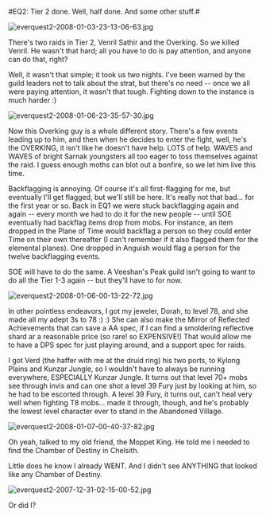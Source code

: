 #EQ2: Tier 2 done. Well, half done. And some other stuff.#

![everquest2-2008-01-03-23-13-06-63.jpg](http://westkarana.com/wp-content/uploads/2008/01/everquest2-2008-01-03-23-13-06-63.jpg)

There's two raids in Tier 2, Venril Sathir and the Overking. So we killed Venril. He wasn't that hard; all you have to do is pay attention, and anyone can do that, right? 

Well, it wasn't that simple; it took us two nights. I've been warned by the guild leaders not to talk about the strat, but there's no need -- once we all were paying attention, it wasn't that tough. Fighting down to the instance is much harder :)

![everquest2-2008-01-06-23-35-57-30.jpg](http://westkarana.com/wp-content/uploads/2008/01/everquest2-2008-01-06-23-35-57-30.jpg)

Now this Overking guy is a whole different story. There's a few events leading up to him, and then when he decides to enter the fight, well, he's the OVERKING, it isn't like he doesn't have help. LOTS of help. WAVES and WAVES of bright Sarnak youngsters all too eager to toss themselves against the raid. I guess enough moths can blot out a bonfire, so we let him live this time.

Backflagging is annoying. Of course it's all first-flagging for me, but eventually I'll get flagged, but we'll still be here. It's really not that bad... for the first year or so. Back in EQ1 we were stuck backflagging again and again -- every month we had to do it for the new people -- until SOE eventually had backflag items drop from mobs. For instance, an item dropped in the Plane of Time would backflag a person so they could enter Time on their own thereafter (I can't remember if it also flagged them for the elemental planes). One dropped in Anguish would flag a person for the twelve backflagging events.

SOE will have to do the same. A Veeshan's Peak guild isn't going to want to do all the Tier 1-3 again -- but they'll have to for now.

![everquest2-2008-01-06-00-13-22-72.jpg](http://westkarana.com/wp-content/uploads/2008/01/everquest2-2008-01-06-00-13-22-72.jpg)

In other pointless endeavors, I got my jeweler, Dorah, to level 78, and she made all my adept 3s to 78 :) :) She can also make the Mirror of Reflected Achievements that can save a AA spec, if I can find a smoldering reflective shard ar a reasonable price (so rare! so EXPENSIVE!) That would allow me to have a DPS spec for just playing around, and a support spec for raids.

I got Verd (the haffer with me at the druid ring) his two ports, to Kylong Plains and Kunzar Jungle, so I wouldn't have to always be running everywhere, ESPECIALLY Kunzar Jungle. It turns out that level 70+ mobs see through invis and can one shot a level 39 Fury just by looking at him, so he had to be escorted through. A level 39 Fury, it turns out, can't heal very well when fighting T8 mobs... made it through, though, and he's probably the lowest level character ever to stand in the Abandoned Village.

![everquest2-2008-01-07-00-40-37-82.jpg](http://westkarana.com/wp-content/uploads/2008/01/everquest2-2008-01-07-00-40-37-82.jpg)

Oh yeah, talked to my old friend, the Moppet King. He told me I needed to find the Chamber of Destiny in Chelsith.

Little does he know I already WENT. And I didn't see ANYTHING that looked like any Chamber of Destiny.

![everquest2-2007-12-31-02-15-00-52.jpg](http://westkarana.com/wp-content/uploads/2008/01/everquest2-2007-12-31-02-15-00-52.thumbnail.jpg)

Or did I?

